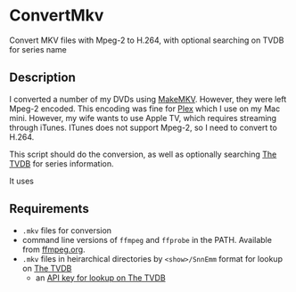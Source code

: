 ConvertMkv
==========

Convert MKV files with Mpeg-2 to H.264, with optional searching on TVDB for series name

Description
-----------

I converted a number of my DVDs using [MakeMKV](http://www.makemkv.com/ "MakeMKV"). However, they were left Mpeg-2 encoded. This encoding was fine for [Plex](https://my.plexapp.com/‎"Plex") which I use on my Mac mini. However, my wife wants to use Apple TV, which requires streaming through iTunes. ITunes does not support Mpeg-2, so I need to convert to H.264.

This script should do the conversion, as well as optionally searching [The TVDB](http://thetvdb.com) for series information.

It uses 

Requirements
------------

 - `.mkv` files for conversion
 - command line versions of `ffmpeg` and `ffprobe` in the PATH. Available from [ffmpeg.org](http://www.ffmpeg.org/).
 - `.mkv` files in heirarchical directories by `<show>/SnnEmm` format for lookup on [The TVDB](http://thetvdb.com) 
    - an [API key for lookup on The TVDB](http://thetvdb.com/?tab=apiregister) 
